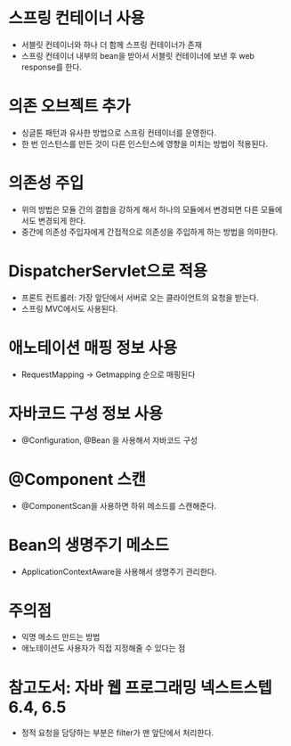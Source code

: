 # 스프링 컨테이너 사용
- 서블릿 컨테이너와 하나 더 함께 스프링 컨테이너가 존재
- 스프링 컨테이너 내부의 bean을 받아서 서블릿 컨테이너에 보낸 후 web response를 한다.

# 의존 오브젝트 추가
- 싱글톤 패턴과 유사한 방법으로 스프링 컨테이너를 운영한다.
- 한 번 인스턴스를 만든 것이 다른 인스턴스에 영향을 미치는 방법이 적용된다.

# 의존성 주입
- 위의 방법은 모듈 간의 결합을 강하게 해서 하나의 모듈에서 변경되면 다른 모듈에서도 변경되게 한다. 
- 중간에 의존성 주입자에게 간접적으로 의존성을 주입하게 하는 방법을 의미한다.

# DispatcherServlet으로 적용
- 프론트 컨트롤러: 가장 앞단에서 서버로 오는 클라이언트의 요청을 받는다.
- 스프링 MVC에서도 사용된다.

# 애노테이션 매핑 정보 사용
- RequestMapping -> Getmapping 순으로 매핑된다

# 자바코드 구성 정보 사용
- @Configuration, @Bean 을 사용해서 자바코드 구성

# @Component 스캔
- @ComponentScan을 사용하면 하위 메소드를 스캔해준다.

# Bean의 생명주기 메소드
- ApplicationContextAware을 사용해서 생명주기 관리한다. 

# 주의점
- 익명 메소드 만드는 방법
- 애노테이션도 사용자가 직접 지정해줄 수 있다는 점

# 참고도서: 자바 웹 프로그래밍 넥스트스텝 6.4, 6.5
- 정적 요청을 담당하는 부분은 filter가 맨 앞단에서 처리한다.
